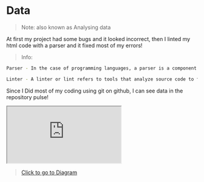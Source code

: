 # Data

> Note: also known as Analysing data

At first my project had some bugs and it looked incorrect, then I linted my html code with a parser and it fixed most of my errors!

> Info:

```sh
Parser - In the case of programming languages, a parser is a component of a compiler or interpreter, which parses the source code of a computer programming language to create some form of internal representation; the parser is a key step in the compiler frontend.

Linter - A linter or lint refers to tools that analyze source code to flag programming errors, bugs, stylistic errors, and suspicious constructs. The term is originated from a Unix utility that examined C language source code.
```

Since I Did most of my coding using git on github, I can see data in the repository pulse!

<iframe src="https://github.com/josephworks/WebIDE/pulse"></iframe>

> [Click to go to Diagram](https://josephworks.github.io/WebIDE/stem/DIAGRAM/)